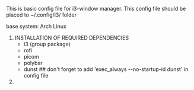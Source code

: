 This is basic config file for i3-window manager.
This config file should be placed to ~/.config/i3/ folder

base system: Arch Linux
1. INSTALLATION OF REQUIRED DEPENDENCIES
   - i3 (group package)
   - rofi
   - picom
   - polybar
   - dunst ## don't forget to add 'exec_always --no-startup-id dunst' in config file
3. 
